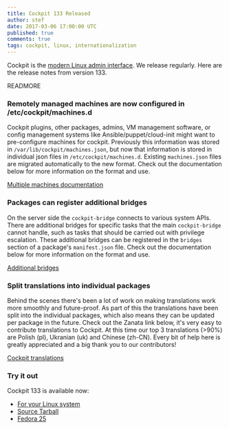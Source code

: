 ```yaml
---
title: Cockpit 133 Released
author: stef
date: 2017-03-06 17:00:00 UTC
published: true
comments: true
tags: cockpit, linux, internationalization
---
```


Cockpit is the [modern Linux admin interface](http://cockpit-project.org/). We release
regularly. Here are the release notes from version 133.

READMORE

### Remotely managed machines are now configured in /etc/cockpit/machines.d

Cockpit plugins, other packages, admins, VM management software, or config management systems like
Ansible/puppet/cloud-init might want to pre-configure machines for cockpit. Previously this information
was stored in ```/var/lib/cockpit/machines.json```, but now that information is stored in individual json
files in ```/etc/cockpit/machines.d```. Existing ```machines.json``` files are migrated automatically to the new
format. Check out the documentation below for more information on the format and use.

[Multiple machines documentation](http://cockpit-project.org/guide/133/feature-machines.html)

### Packages can register additional bridges

On the server side the ```cockpit-bridge``` connects to various system APIs. There are additional bridges for specific
tasks that the main ```cockpit-bridge``` cannot handle, such as tasks that should be carried out with privilege
escalation. These additional bridges can be registered in the ```bridges``` section of a package's ```manifest.json```
file. Check out the documentation below for more information on the format and use.

[Additional bridges](http://cockpit-project.org/guide/133/packages.html#package-bridges)

### Split translations into individual packages

Behind the scenes there's been a lot of work on making translations work more smoothly and future-proof.
As part of this the translations have been split into the individual packages, which also means they can be updated
per package in the future. Check out the Zanata link below, it's very easy to contribute translations to Cockpit.
At this time our top 3 translations (>90%) are Polish (pl), Ukranian (uk) and Chinese (zh-CN). Every bit of help
here is greatly appreciated and a big thank you to our contributors!

[Cockpit translations](https://fedora.zanata.org/project/view/cockpit?dswid=-8859)

### Try it out

Cockpit 133 is available now:

 * [For your Linux system](http://cockpit-project.org/running.html)
 * [Source Tarball](https://github.com/cockpit-project/cockpit/releases/tag/133)
 * [Fedora 25](https://bodhi.fedoraproject.org/updates/cockpit-133-1.fc25)
